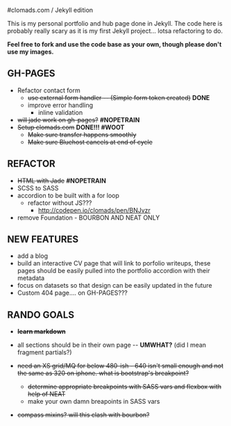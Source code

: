 #clomads.com / Jekyll edition

This is my personal portfolio and hub page done in Jekyll. The code here is probably really scary as it is my first Jekyll project... lotsa refactoring to do.

**Feel free to fork and use the code base as your own, though please don't use my images.**

## GH-PAGES
* Refactor contact form
    * ~~use external form handler -- (Simple form token created)~~ **DONE**
    * improve error handling
      * inline validation
* ~~will jade work on gh-pages?~~ **#NOPETRAIN**
* ~~Setup clomads.com~~ **DONE!!! #WOOT**
    * ~~Make sure transfer happens smoothly~~
    * ~~Make sure Bluehost cancels at end of cycle~~

## REFACTOR
* ~~HTML with Jade~~ **#NOPETRAIN**
* SCSS to SASS
* accordion to be built with a for loop
    * refactor without JS???
        * <http://codepen.io/clomads/pen/BNJvzr>
* remove Foundation - BOURBON AND NEAT ONLY

## NEW FEATURES
* add a blog
* build an interactive CV page that will link to porfolio writeups, these pages should be easily pulled into the portfolio accordion with their metadata
* focus on datasets so that design can be easily updated in the future
* Custom 404 page.... on GH-PAGES???


## RANDO GOALS

* **~~learn markdown~~**


* all sections should be in their own page -- **UMWHAT?** (did I mean fragment partials?)

* ~~need an XS grid/MQ for below 480-ish - 640 isn't small enough and not the same as 320 on iphone. what is bootstrap's breakpoint?~~
    * ~~determine appropriate breakpoints with SASS vars and flexbox with help of NEAT~~
    * make your own damn breapoints in SASS vars

* ~~compass mixins? will this clash with bourbon?~~


